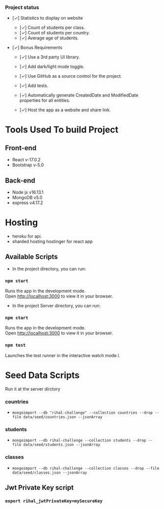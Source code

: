 

### Project status

- [&check;] Statistics to display on website
  - [&check;] Count of students per class.
  - [&check;] Count of students per country.
  - [&check;] Average age of students.
- [&check;] Bonus Requirements

  - [&check;] Use a 3rd party UI library.
  - [&check;] Add dark/light mode toggle.
  - [&check;] Use GitHub as a source control for the project.
  - [&check;] Add tests.
  - [&check;] Automatically generate CreatedDate and ModifiedDate properties for all entities.

  - [&check;] Host the app as a website and share link.

# Tools Used To build Project

## Front-end

- React v-17.0.2
- Bootstrap v-5.0

## Back-end

- Node js v16.13.1
- MongoDB v5.0
- express v4.17.2

# Hosting

- heroku for api.
- sharded hosting hostinger for react app

## Available Scripts

- In the project directory, you can run:

### `npm start`

Runs the app in the development mode.\
Open [http://localhost:3000](http://localhost:3000) to view it in your browser.

- In the project Server directory, you can run:

### `npm start`

Runs the app in the development mode.\
Open [http://localhost:3000](http://localhost:3000) to view it in your browser.

### `npm test`

Launches the test runner in the interactive watch mode.\

# Seed Data Scripts

Run it at the server dirctory

### countries

- `mongoimport --db "rihal-challenge" --collection countries --drop --file data/seed/countries.json --jsonArray`

### students

- `mongoimport --db rihal-challenge --collection students --drop --file data/seed/students.json --jsonArray`

### classes

- `mongoimport --db rihal-challenge --collection classes --drop --file data/seed/classes.json --jsonArray`

## Jwt Private Key script

### `export rihal_jwtPrivateKey=mySecureKey`
